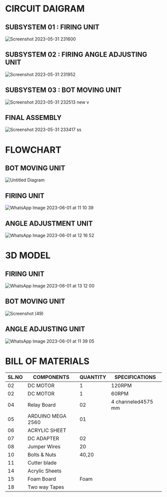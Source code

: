 # CIRCUIT DAIGRAM
## SUBSYSTEM 01 : FIRING UNIT
![Screenshot 2023-05-31 231600](https://github.com/N-Division-2022-2023-Even/Repo-07/assets/130956680/2eba2eb3-b561-4957-8268-1d208d6a36b6)


## SUBSYSTEM 02 : FIRING ANGLE ADJUSTING UNIT
![Screenshot 2023-05-31 231952](https://github.com/N-Division-2022-2023-Even/Repo-07/assets/130956680/9e06f274-dedb-4a3a-8167-753ad3b69fe6)


## SUBSYSTEM 03 : BOT MOVING UNIT
![Screenshot 2023-05-31 232513 new v](https://github.com/N-Division-2022-2023-Even/Repo-07/assets/130956680/0bac6e08-35e4-46c3-b252-91f7ed35c5c0)


## FINAL ASSEMBLY
![Screenshot 2023-05-31 233417 ss](https://github.com/N-Division-2022-2023-Even/Repo-07/assets/130956680/04c7c6b6-29c5-47a2-9e98-174c6fe37e64)



# FLOWCHART
## BOT MOVING UNIT
![Untitled Diagram](https://github.com/N-Division-2022-2023-Even/Repo-07/assets/130656643/206199c2-c4ca-4cb5-aff2-f0d14b44b212)


## FIRING UNIT
![WhatsApp Image 2023-06-01 at 11 10 39](https://github.com/N-Division-2022-2023-Even/Repo-07/assets/130656643/71674624-f1c2-4b71-a2fa-867594b60d9d)

## ANGLE ADJUSTMENT UNIT
![WhatsApp Image 2023-06-01 at 12 16 52](https://github.com/N-Division-2022-2023-Even/Repo-07/assets/130656643/220ad2bb-9085-4a4a-b9db-8e59c5646f49)




# 3D MODEL
## FIRING UNIT
![WhatsApp Image 2023-06-01 at 13 12 00](https://github.com/N-Division-2022-2023-Even/Repo-07/assets/130656643/93f96c87-f209-438d-953b-c0683dbe87e7)





## BOT MOVING UNIT
![Screenshot (49)](https://github.com/N-Division-2022-2023-Even/Repo-07/assets/130656643/39b7a9ff-0c84-40c6-a0a8-cbb228d36bb5)


## ANGLE ADJUSTING UNIT
![WhatsApp Image 2023-06-01 at 11 39 05](https://github.com/N-Division-2022-2023-Even/Repo-07/assets/130656643/d4711ae7-02ab-493a-aa11-52e48782d84d)












# BILL OF MATERIALS 

|SL.NO|COMPONENTS|QUANTITY|SPECIFICATIONS        |
|-----|----------|-------------|--------|
|02|DC MOTOR|1|120RPM| 
|02|DC MOTOR|1|60RPM|
|04|Relay Board|02|4 channeled4575 mm|  
|05|ARDUINO MEGA 2560 | 01| | 
|06|ACRYLIC SHEET|||
|07|DC ADAPTER|02||
|08|Jumper Wires|20|  |  
|10|Bolts & Nuts |40,20|   |   
|11|Cutter blade ||   |    
|14|Acrylic Sheets ||   |    
|15|Foam Board| Foam|    |
|18|Two way Tapes ||  |